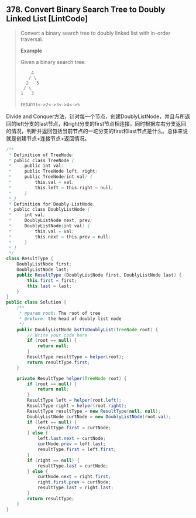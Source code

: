 ## 378. Convert Binary Search Tree to Doubly Linked List \[LintCode\]

> Convert a binary search tree to doubly linked list with in-order traversal.
>
> **Example**
>
> Given a binary search tree:
>
> ```
>     4
>    / \
>   2   5
>  / \
> 1   3
> ```
>
> return`1<->2<->3<->4<->5`

Divide and Conquer方法，针对每一个节点，创建DoublyListNode，并且与所返回的left分支的last节点，和right分支的first节点相连接。同时根据左右分支返回的情况，判断并返回包括当前节点的一坨分支的first和last节点是什么。总体来说就是创建节点+连接节点+返回情况。

```java
/**
 * Definition of TreeNode:
 * public class TreeNode {
 *     public int val;
 *     public TreeNode left, right;
 *     public TreeNode(int val) {
 *         this.val = val;
 *         this.left = this.right = null;
 *     }
 * }
 * Definition for Doubly-ListNode.
 * public class DoublyListNode {
 *     int val;
 *     DoublyListNode next, prev;
 *     DoublyListNode(int val) {
 *         this.val = val;
 *         this.next = this.prev = null;
 *     }
 * }
 */ 
class ResultType {
    DoublyListNode first;
    DoublyListNode last;
    public ResultType (DoublyListNode first, DoublyListNode last) {
        this.first = first;
        this.last = last;
    }
}
public class Solution {
    /**
     * @param root: The root of tree
     * @return: the head of doubly list node
     */
    public DoublyListNode bstToDoublyList(TreeNode root) {  
        // Write your code here
        if (root == null) {
            return null;
        }
        ResultType resultType = helper(root);
        return resultType.first;
    }

    private ResultType helper(TreeNode root) {
        if (root == null) {
            return null;
        }
        ResultType left = helper(root.left);
        ResultType right = helper(root.right);
        ResultType resultType = new ResultType(null, null);
        DoublyListNode curtNode = new DoublyListNode(root.val);
        if (left == null) {
            resultType.first = curtNode;
        } else {
            left.last.next = curtNode;
            curtNode.prev = left.last;
            resultType.first = left.first;
        }
        if (right == null) {
            resultType.last = curtNode;
        } else {
            curtNode.next = right.first;
            right.first.prev = curtNode;
            resultType.last = right.last;
        }
        return resultType;
    }
}
```



